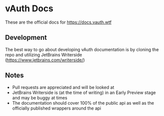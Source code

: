 # vAuth Docs

These are the official docs for https://docs.vauth.wtf

## Development

The best way to go about developing vAuth documentation 
is by cloning the repo and utilizing 
JetBrains Writerside (https://www.jetbrains.com/writerside/)

## Notes

- Pull requests are appreciated and will be looked at
- JetBrains Writerside is (at the time of writing) in an Early Preview stage and may be buggy at times
- The documentation should cover 100% of the public api as well as the officially published wrappers around the api